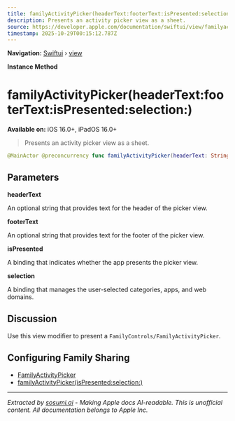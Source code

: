 ```yaml
---
title: familyActivityPicker(headerText:footerText:isPresented:selection:)
description: Presents an activity picker view as a sheet.
source: https://developer.apple.com/documentation/swiftui/view/familyactivitypicker(headertext:footertext:ispresented:selection:)
timestamp: 2025-10-29T00:15:12.787Z
---
```


**Navigation:** [Swiftui](/documentation/swiftui) › [view](/documentation/swiftui/view)

**Instance Method**

# familyActivityPicker(headerText:footerText:isPresented:selection:)

**Available on:** iOS 16.0+, iPadOS 16.0+

> Presents an activity picker view as a sheet.

```swift
@MainActor @preconcurrency func familyActivityPicker(headerText: String? = nil, footerText: String? = nil, isPresented: Binding<Bool>, selection: Binding<FamilyActivitySelection>) -> some View
```

## Parameters

**headerText**

An optional string that provides text for the header of the picker view.



**footerText**

An optional string that provides text for the footer of the picker view.



**isPresented**

A binding that indicates whether the app presents the picker view.



**selection**

A binding that manages the user-selected categories, apps, and web domains.



## Discussion

Use this view modifier to present a `FamilyControls/FamilyActivityPicker`.

## Configuring Family Sharing

- [FamilyActivityPicker](/documentation/FamilyControls/FamilyActivityPicker)
- [familyActivityPicker(isPresented:selection:)](/documentation/swiftui/view/familyactivitypicker(ispresented:selection:))

---

*Extracted by [sosumi.ai](https://sosumi.ai) - Making Apple docs AI-readable.*
*This is unofficial content. All documentation belongs to Apple Inc.*
